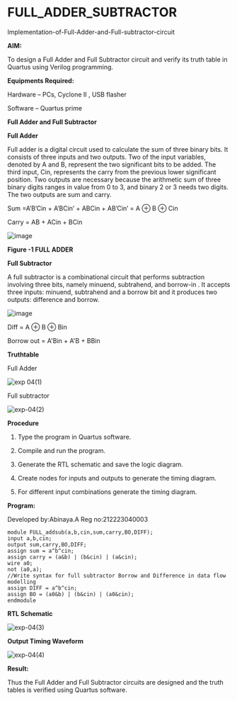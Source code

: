 # FULL_ADDER_SUBTRACTOR

Implementation-of-Full-Adder-and-Full-subtractor-circuit

**AIM:**

To design a Full Adder and Full Subtractor circuit and verify its truth table in Quartus using Verilog programming.

**Equipments Required:**

Hardware – PCs, Cyclone II , USB flasher

Software – Quartus prime

**Full Adder and Full Subtractor**

**Full Adder**

Full adder is a digital circuit used to calculate the sum of three binary bits. It consists of three inputs and two outputs. Two of the input variables, denoted by A and B, represent the two significant bits to be added. The third input, Cin, represents the carry from the previous lower significant position. Two outputs are necessary because the arithmetic sum of three binary digits ranges in value from 0 to 3, and binary 2 or 3 needs two digits. The two outputs are sum and carry.

Sum =A’B’Cin + A’BCin’ + ABCin + AB’Cin’ = A ⊕ B ⊕ Cin 

Carry = AB + ACin + BCin

![image](https://github.com/naavaneetha/FULL_ADDER_SUBTRACTOR/assets/154305477/0f30ba51-5ffb-4198-845f-18e054f675e7)

**Figure -1 FULL ADDER**

**Full Subtractor**

A full subtractor is a combinational circuit that performs subtraction involving three bits, namely minuend, subtrahend, and borrow-in . It accepts three inputs: minuend, subtrahend and a borrow bit and it produces two outputs: difference and borrow.

![image](https://github.com/naavaneetha/FULL_ADDER_SUBTRACTOR/assets/154305477/02b24f51-ab51-4304-9ad6-7b81ffc1ead5)

Diff = A ⊕ B ⊕ Bin 

Borrow out = A'Bin + A'B + BBin



**Truthtable**


Full Adder

![exp 04(1)](https://github.com/23002776/FULL_ADDER_SUBTRACTOR/assets/145742657/6f1e868f-c353-4b56-bffe-14ec912f7984)


Full subtractor

![exp-04(2)](https://github.com/23002776/FULL_ADDER_SUBTRACTOR/assets/145742657/d99749ba-3f09-4200-9361-10c63b2c5f29)

**Procedure**
1. Type the program in Quartus software.

2. Compile and run the program.

3. Generate the RTL schematic and save the logic diagram.

4. Create nodes for inputs and outputs to generate the timing diagram.

5. For different input combinations generate the timing diagram.

**Program:**

Developed by:Abinaya.A
Reg no:212223040003


```
module FULL_addsub(a,b,cin,sum,carry,BO,DIFF);
input a,b,cin;
output sum,carry,BO,DIFF;
assign sum = a^b^cin;
assign carry = (a&b) | (b&cin) | (a&cin);
wire a0;
not (a0,a);
//Write syntax for full subtractor Borrow and Difference in data flow modelling
assign DIFF = a^b^cin;
assign BO = (a0&b) | (b&cin) | (a0&cin);
endmodule
```
**RTL Schematic**


![exp-04(3)](https://github.com/23002776/FULL_ADDER_SUBTRACTOR/assets/145742657/dedfdbb2-6f36-4031-971f-0eb9b31e68f3)



**Output Timing Waveform**


![exp-04(4)](https://github.com/23002776/FULL_ADDER_SUBTRACTOR/assets/145742657/63c21b87-0632-4549-aaf5-6aef497e8de4)



**Result:**

Thus the Full Adder and Full Subtractor circuits are designed and the truth tables is verified using Quartus software.



